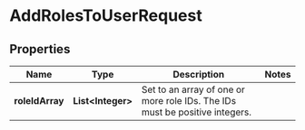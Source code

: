 

# AddRolesToUserRequest


## Properties

| Name | Type | Description | Notes |
|------------ | ------------- | ------------- | -------------|
|**roleIdArray** | **List&lt;Integer&gt;** | Set to an array of one or more role IDs. The IDs must be positive integers. |  |




